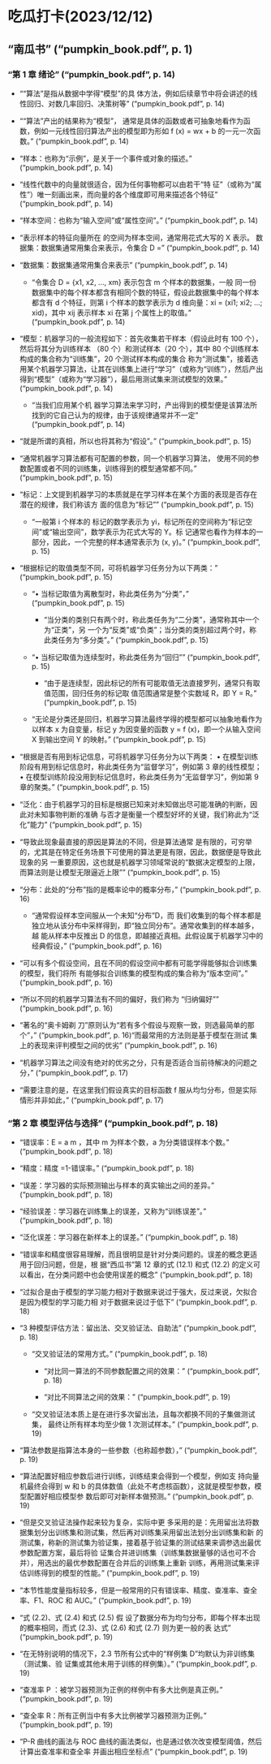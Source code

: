 # 吃瓜打卡(2023/12/12)

## “南瓜书” (“pumpkin_book.pdf”, p. 1)

### “第 1 章 绪论” (“pumpkin_book.pdf”, p. 14)



- ““算法”是指从数据中学得“模型”的具 体方法，例如后续章节中将会讲述的线性回归、对数几率回归、决策树等” (“pumpkin_book.pdf”, p. 14)

- ““算法”产出的结果称为“模型”， 通常是具体的函数或者可抽象地看作为函数，例如一元线性回归算法产出的模型即为形如 f (x) = wx + b 的一元一次函数。” (“pumpkin_book.pdf”, p. 14)

- “样本：也称为“示例”，是关于一个事件或对象的描述。” (“pumpkin_book.pdf”, p. 14)

- “线性代数中的向量就很适合，因为任何事物都可以由若干“特 征”（或称为“属性”）唯一刻画出来，而向量的各个维度即可用来描述各个特征” (“pumpkin_book.pdf”, p. 14)
- “样本空间：也称为“输入空间”或“属性空间”。” (“pumpkin_book.pdf”, p. 14)
- “表示样本的特征向量所在 的空间为样本空间，通常用花式大写的 X 表示。 数据集：数据集通常用集合来表示，令集合 D =” (“pumpkin_book.pdf”, p. 14)

- “数据集：数据集通常用集合来表示” (“pumpkin_book.pdf”, p. 14)

  - “令集合 D = {x1, x2, ..., xm} 表示包含 m 个样本的数据集，一般 同一份数据集中的每个样本都含有相同个数的特征，假设此数据集中的每个样本都含有 d 个特征，则第 i 个样本的数学表示为 d 维向量：xi = (xi1; xi2; ...; xid)，其中 xij 表示样本 xi 在第 j 个属性上的取值。” (“pumpkin_book.pdf”, p. 14)


- “模型：机器学习的一般流程如下：首先收集若干样本（假设此时有 100 个），然后将其分为训练样本 （80 个）和测试样本（20 个），其中 80 个训练样本构成的集合称为“训练集”，20 个测试样本构成的集合 称为“测试集”，接着选用某个机器学习算法，让其在训练集上进行“学习”（或称为“训练”），然后产出 得到“模型”（或称为“学习器”），最后用测试集来测试模型的效果。” (“pumpkin_book.pdf”, p. 14)
  - “当我们应用某个机 器学习算法来学习时，产出得到的模型便是该算法所找到的它自己认为的规律，由于该规律通常并不一定” (“pumpkin_book.pdf”, p. 14)

- “就是所谓的真相，所以也将其称为“假设”。” (“pumpkin_book.pdf”, p. 15)

- “通常机器学习算法都有可配置的参数，同一个机器学习算法， 使用不同的参数配置或者不同的训练集，训练得到的模型通常都不同。” (“pumpkin_book.pdf”, p. 15)

- “标记：上文提到机器学习的本质就是在学习样本在某个方面的表现是否存在潜在的规律，我们称该方 面的信息为“标记”” (“pumpkin_book.pdf”, p. 15)
  - “一般第 i 个样本的 标记的数学表示为 yi，标记所在的空间称为“标记空间”或“输出空间”，数学表示为花式大写的 Y。标 记通常也看作为样本的一部分，因此，一个完整的样本通常表示为 (x, y)。” (“pumpkin_book.pdf”, p. 15)
- “根据标记的取值类型不同，可将机器学习任务分为以下两类：” (“pumpkin_book.pdf”, p. 15)

  - “• 当标记取值为离散型时，称此类任务为“分类”，” (“pumpkin_book.pdf”, p. 15)

    - “当分类的类别只有两个时，称此类任务为“二分类”，通常称其中一个为“正类”，另 一个为“反类”或“负类”；当分类的类别超过两个时，称此类任务为“多分类”。” (“pumpkin_book.pdf”, p. 15)

  - “• 当标记取值为连续型时，称此类任务为“回归”” (“pumpkin_book.pdf”, p. 15)

    - “由于是连续型，因此标记的所有可能取值无法直接罗列，通常只有取值范围，回归任务的标记取 值范围通常是整个实数域 R，即 Y = R。” (“pumpkin_book.pdf”, p. 15)
  - “无论是分类还是回归，机器学习算法最终学得的模型都可以抽象地看作为以样本 x 为自变量，标记 y 为因变量的函数 y = f (x)，即一个从输入空间 X 到输出空间 Y 的映射。” (“pumpkin_book.pdf”, p. 15)

- “根据是否有用到标记信息，可将机器学习任务分为以下两类： • 在模型训练阶段有用到标记信息时，称此类任务为“监督学习”，例如第 3 章的线性模型； • 在模型训练阶段没用到标记信息时，称此类任务为“无监督学习”，例如第 9 章的聚类。” (“pumpkin_book.pdf”, p. 15)

- “泛化：由于机器学习的目标是根据已知来对未知做出尽可能准确的判断，因此对未知事物判断的准确 与否才是衡量一个模型好坏的关键，我们称此为“泛化”能力” (“pumpkin_book.pdf”, p. 15)

- “导致此现象最直接的原因是算法的不同，但是算法通常 是有限的，可穷举的，尤其是在特定任务场景下可使用的算法更是有限，因此，数据便是导致此现象的另 一重要原因，这也就是机器学习领域常说的“数据决定模型的上限，而算法则是让模型无限逼近上限”” (“pumpkin_book.pdf”, p. 15)

- “分布：此处的“分布”指的是概率论中的概率分布，” (“pumpkin_book.pdf”, p. 16)

  - “通常假设样本空间服从一个未知“分布”D，而 我们收集到的每个样本都是独立地从该分布中采样得到，即“独立同分布”。通常收集到的样本越多，越 能从样本中反推出 D 的信息，即越接近真相。此假设属于机器学习中的经典假设，” (“pumpkin_book.pdf”, p. 16)

- “可以有多个假设空间，且在不同的假设空间中都有可能学得能够拟合训练集的模型，我们将所 有能够拟合训练集的模型构成的集合称为“版本空间”。” (“pumpkin_book.pdf”, p. 16)

- “所以不同的机器学习算法有不同的偏好，我们称为 “归纳偏好”” (“pumpkin_book.pdf”, p. 16)

- “著名的“奥卡姆剃 刀”原则认为“若有多个假设与观察一致，则选最简单的那个”，” (“pumpkin_book.pdf”, p. 16)“而最常用的方法则是基于模型在测试 集上的表现来评判模型之间的优劣” (“pumpkin_book.pdf”, p. 16)

- “机器学习算法之间没有绝对的优劣之分，只有是否适合当前待解决的问题之分，” (“pumpkin_book.pdf”, p. 17)

- “需要注意的是，在这里我们假设真实的目标函数 f 服从均匀分布，但是实际情形并非如此，” (“pumpkin_book.pdf”, p. 17)


### “第 2 章 模型评估与选择” (“pumpkin_book.pdf”, p. 18)

- “错误率：E = a m ，其中 m 为样本个数，a 为分类错误样本个数。” (“pumpkin_book.pdf”, p. 18)

- “精度：精度 =1-错误率。” (“pumpkin_book.pdf”, p. 18)

- “误差：学习器的实际预测输出与样本的真实输出之间的差异。” (“pumpkin_book.pdf”, p. 18)

- “经验误差：学习器在训练集上的误差，又称为“训练误差”。” (“pumpkin_book.pdf”, p. 18)

- “泛化误差：学习器在新样本上的误差。” (“pumpkin_book.pdf”, p. 18)

- “错误率和精度很容易理解，而且很明显是针对分类问题的。误差的概念更适用于回归问题，但是，根 据“西瓜书”第 12 章的式 (12.1) 和式 (12.2) 的定义可以看出，在分类问题中也会使用误差的概念” (“pumpkin_book.pdf”, p. 18)

- “过拟合是由于模型的学习能力相对于数据来说过于强大，反过来说，欠拟合是因为模型的学习能力相 对于数据来说过于低下” (“pumpkin_book.pdf”, p. 18)

- “3 种模型评估方法：留出法、交叉验证法、自助法” (“pumpkin_book.pdf”, p. 18)

  - “交叉验证法的常用方式。” (“pumpkin_book.pdf”, p. 18)

    - “对比同一算法的不同参数配置之间的效果：” (“pumpkin_book.pdf”, p. 18)

    - “对比不同算法之间的效果：” (“pumpkin_book.pdf”, p. 19)

  - “交叉验证法本质上是在进行多次留出法，且每次都换不同的子集做测试集， 最终让所有样本均至少做 1 次测试样本。” (“pumpkin_book.pdf”, p. 19)

- “算法参数是指算法本身的一些参数（也称超参数），” (“pumpkin_book.pdf”, p. 19)

- “算法配置好相应参数后进行训练，训练结束会得到一个模型，例如支 持向量机最终会得到 w 和 b 的具体数值（此处不考虑核函数），这就是模型参数，模型配置好相应模型参 数后即可对新样本做预测。” (“pumpkin_book.pdf”, p. 19)

- “但是交叉验证法操作起来较为复杂，实际中更 多采用的是：先用留出法将数据集划分出训练集和测试集，然后再对训练集采用留出法划分出训练集和新 的测试集，称新的测试集为验证集，接着基于验证集的测试结果来调参选出最优参数配置方案，最后将验 证集合并进训练集（训练集数据量够的话也可不合并），用选出的最优参数配置在合并后的训练集上重新 训练，再用测试集来评估训练得到的模型的性能。” (“pumpkin_book.pdf”, p. 19)

- “本节性能度量指标较多，但是一般常用的只有错误率、精度、查准率、查全率、F1、ROC 和 AUC。” (“pumpkin_book.pdf”, p. 19)

- “式 (2.2)、式 (2.4) 和式 (2.5) 假 设了数据分布为均匀分布，即每个样本出现的概率相同，而式 (2.3)、式 (2.6) 和式 (2.7) 则为更一般的表 达式” (“pumpkin_book.pdf”, p. 19)

- “在无特别说明的情况下，2.3 节所有公式中的“样例集 D”均默认为非训练集（测试集、验 证集或其他未用于训练的样例集）。” (“pumpkin_book.pdf”, p. 19)

- “查准率 P ：被学习器预测为正例的样例中有多大比例是真正例。” (“pumpkin_book.pdf”, p. 19)

- “查全率 R：所有正例当中有多大比例被学习器预测为正例。” (“pumpkin_book.pdf”, p. 19)

- “P-R 曲线的画法与 ROC 曲线的画法类似，也是通过依次改变模型阈值，然后计算出查准率和查全率 并画出相应坐标点” (“pumpkin_book.pdf”, p. 19)
